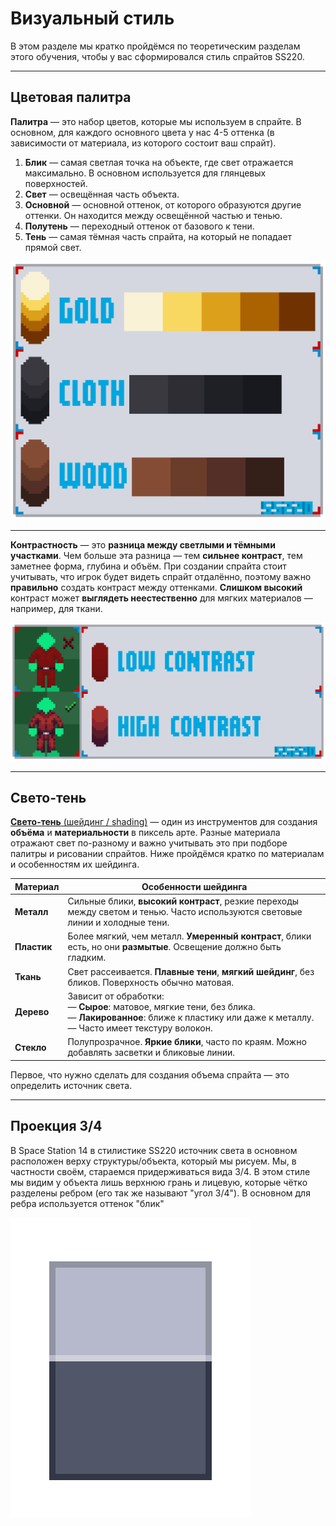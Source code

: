 # Визуальный стиль
В этом разделе мы кратко пройдёмся по теоретическим разделам этого обучения, чтобы у вас сформировался стиль спрайтов SS220.

---

## Цветовая палитра
**Палитра** — это набор цветов, которые мы используем в спрайте. В основном, для каждого основного цвета у нас 4-5 оттенка (в зависимости от материала, из которого состоит ваш спрайт).

1. **Блик** — самая светлая точка на объекте, где свет отражается максимально. В основном используется для глянцевых поверхностей.
2. **Свет** — освещённая часть объекта. 
3. **Основной** — основной оттенок, от которого образуются другие оттенки. Он находится между освещённой частью и тенью.
4. **Полутень** — переходный оттенок от базового к тени. 
5. **Тень** — самая тёмная часть спрайта, на который не попадает прямой свет.

![32х32](../pictures/spriting/color.png)

---

**Контрастность** — это **разница между светлыми и тёмными участками**. Чем больше эта разница — тем **сильнее контраст**, тем заметнее форма, глубина и объём. При создании спрайта стоит учитывать, что игрок будет видеть спрайт отдалённо, поэтому важно **правильно** создать контраст между оттенками. **Слишком высокий** контраст может **выглядеть неестественно** для мягких материалов — например, для ткани.

![32х32](../pictures/spriting/color/contrast.png)

---

## Свето-тень
[**Свето-тень** (шейдинг / shading)](shading.md) — один из инструментов для создания **объёма** и **материальности** в пиксель арте. Разные материала отражают свет по-разному и важно учитывать это при подборе палитры и рисовании спрайтов. Ниже пройдёмся кратко по материалам и особенностям их шейдинга.

| Материал    | Особенности шейдинга                                                                                                                                                      |
| ----------- | ------------------------------------------------------------------------------------------------------------------------------------------------------------------------- |
| **Металл**  | Сильные блики, **высокий контраст**, резкие переходы между светом и тенью. Часто используются световые линии и холодные тени.                                             |
| **Пластик** | Более мягкий, чем металл. **Умеренный контраст**, блики есть, но они **размытые**. Освещение должно быть гладким.                                                         |
| **Ткань**   | Свет рассеивается. **Плавные тени**, **мягкий шейдинг**, без бликов. Поверхность обычно матовая.                                                                          |
| **Дерево**  | Зависит от обработки:<br>— **Сырое**: матовое, мягкие тени, без блика.<br>— **Лакированное**: ближе к пластику или даже к металлу.<br>— Часто имеет текстуру волокон.<br> |
| **Стекло**  | Полупрозрачное. **Яркие блики**, часто по краям. Можно добавлять засветки и бликовые линии.                                                                               |

Первое, что нужно сделать для создания объема спрайта — это определить источник света.

---

## Проекция 3/4
В Space Station 14 в стилистике SS220 источник света в основном расположен  верху структуры/объекта, который мы рисуем. Мы, в частности своём, стараемся придерживаться вида 3/4. 
В этом стиле мы видим у объекта лишь верхнюю грань и лицевую, которые чётко разделены ребром (его так же называют "угол 3/4"). В основном для ребра используется оттенок "блик"

![](../pictures/spriting/axonometry/34-3.png)
